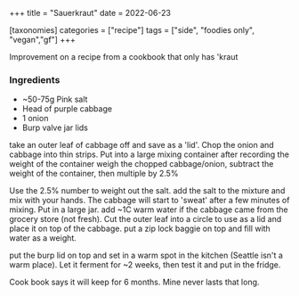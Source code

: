 +++
title = "Sauerkraut"
date = 2022-06-23

[taxonomies]
categories = ["recipe"]
tags = ["side", "foodies only", "vegan","gf"]
+++

Improvement on a recipe from a cookbook that only has 'kraut

<!-- more -->

### Ingredients

- ~50-75g Pink salt
- Head of purple cabbage
- 1 onion
- Burp valve jar lids

take an outer leaf of cabbage off and save as a 'lid'.
Chop the onion and cabbage into thin strips.
Put into a large mixing container after recording the weight of the container
weigh the chopped cabbage/onion, subtract the weight of the container, then multiple by 2.5%

Use the 2.5% number to weight out the salt.
add the salt to the mixture and mix with your hands.
The cabbage will start to 'sweat' after a few minutes of mixing.
Put in a large jar. add ~1C warm water if the cabbage came from the grocery store (not fresh).
Cut the outer leaf into a circle to use as a lid and place it on top of the cabbage.
put a zip lock baggie on top and fill with water as a weight.

put the burp lid on top and set in a warm spot in the kitchen (Seattle isn't a warm place).
Let it ferment for ~2 weeks, then test it and put in the fridge. 

Cook book says it will keep for 6 months. Mine never lasts that long.

